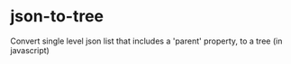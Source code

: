 # json-to-tree
Convert single level json list that includes a 'parent' property, to a tree (in javascript)
